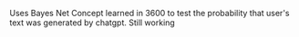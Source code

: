 Uses Bayes Net Concept learned in 3600 to test the probability that user's text was generated by chatgpt. Still working